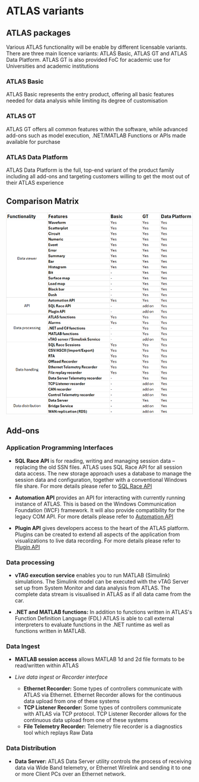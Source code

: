 # ATLAS variants

## ATLAS packages 

Various ATLAS functionality will be enable by different licensable variants. There are three main licence variants: ATLAS Basic, ATLAS GT and ATLAS Data Platform. ATLAS GT is also provided FoC for academic use for Universities and academic institutions

### ATLAS Basic

ATLAS Basic represents the entry product, offering all basic features needed for data analysis while limiting its degree of customisation

### ATLAS GT

ATLAS GT offers all common features within the software, while advanced add-ons such as model execution, .NET/MATLAB Functions or APIs made available for purchase

### ATLAS Data Platform

ATLAS Data Platform is the full, top-end variant of the product family including all add-ons and targeting customers willing to get the most out of their ATLAS experience


## Comparison Matrix

![ATLAS Variants](assets/variants.png)

## Add-ons

### Application Programming Interfaces 
* **SQL Race API** is for reading, writing and managing session data – replacing the old SSN files. ATLAS uses SQL Race API for all session data access. The new storage approach uses a database to manage the session data and configuration, together with a conventional Windows file share. For more details please refer to [SQL Race API](https://atlas.mclarenapplied.com/developer/sqlrace/)

* **Automation API** provides an API for interacting with currently running instance of ATLAS. This is based on the Windows Communication Foundation (WCF) framework. It will also provide compatibility for the legacy COM API. For more details please refer to [Automation API](https://mat-docs.github.io/Atlas.DisplayAPI.Documentation/articles/automation.html)

* **Plugin API** gives developers access to the heart of the ATLAS platform. Plugins can be created to extend all aspects of the application from visualizations to live data recording. For more details please refer to [Plugin API](https://atlas.mclarenapplied.com/developer/atlas-displayapi/)

### Data processing
* **vTAG execution service** enables you to run MATLAB (Simulink) simulations. The Simulink model can be executed with the vTAG Server set up from System Monitor and data analysis from ATLAS. The complete data stream is visualised in ATLAS as if all data came from the car.

* **.NET and MATLAB functions:** In addition to functions written in ATLAS's Function Definition Language (FDL) ATLAS is able to call external interpreters to evaluate functions in the .NET runtime as well as functions written in MATLAB.

### Data Ingest
* **MATLAB session access** allows MATLAB 1d and 2d file formats to be read/written within ATLAS

* *Live data ingest or Recorder interface*
    * **Ethernet Recorder:** Some types of controllers communicate with ATLAS via Ethernet. Ethernet Recorder allows for the continuous data upload from one of these systems
    * **TCP Listener Recorder:** Some types of controllers communicate with ATLAS via TCP protocol. TCP Listener Recorder allows for the continuous data upload from one of these systems
    * **File Telemetry Recorder:** Telemetry file recorder is a diagnostics tool which replays Raw Data

### Data Distribution
* **Data Server:** ATLAS Data Server utility controls the process of receiving data via Wide Band telemetry, or Ethernet Wirelink and sending it to one or more Client PCs over an Ethernet network.


